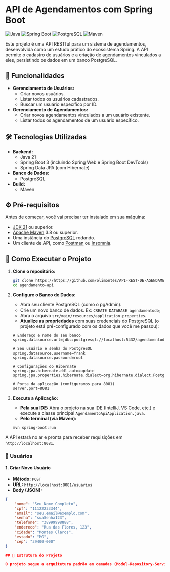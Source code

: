 # API de Agendamentos com Spring Boot

![Java](https://img.shields.io/badge/Java-21-blue.svg?logo=java)
![Spring Boot](https://img.shields.io/badge/Spring_Boot-3.2.5-brightgreen.svg?logo=spring)
![PostgreSQL](https://img.shields.io/badge/PostgreSQL-darkblue.svg?logo=postgresql)
![Maven](https://img.shields.io/badge/Maven-red.svg?logo=apache-maven)

Este projeto é uma API RESTful para um sistema de agendamentos, desenvolvida como um estudo prático do ecossistema Spring. A API permite o cadastro de usuários e a criação de agendamentos vinculados a eles, persistindo os dados em um banco PostgreSQL.

## 🚀 Funcionalidades

* **Gerenciamento de Usuários:**
    * Criar novos usuários.
    * Listar todos os usuários cadastrados.
    * Buscar um usuário específico por ID.
* **Gerenciamento de Agendamentos:**
    * Criar novos agendamentos vinculados a um usuário existente.
    * Listar todos os agendamentos de um usuário específico.

## 🛠️ Tecnologias Utilizadas

* **Backend:**
    * Java 21
    * Spring Boot 3 (incluindo Spring Web e Spring Boot DevTools)
    * Spring Data JPA (com Hibernate)
* **Banco de Dados:**
    * PostgreSQL
* **Build:**
    * Maven

## ⚙️ Pré-requisitos

Antes de começar, você vai precisar ter instalado em sua máquina:
* [JDK 21](https://www.oracle.com/java/technologies/downloads/#jdk21-windows) ou superior.
* [Apache Maven](https://maven.apache.org/download.cgi) 3.8 ou superior.
* Uma instância do [PostgreSQL](https://www.postgresql.org/download/) rodando.
* Um cliente de API, como [Postman](https://www.postman.com/downloads/) ou [Insomnia](https://insomnia.rest/download).

## 🚀 Como Executar o Projeto

1.  **Clone o repositório:**
    ```bash
    git clone https://https://github.com/olimontes/API-REST-DE-AGENDAMENTO.git
    cd agendamento-api
    ```

2.  **Configure o Banco de Dados:**
    * Abra seu cliente PostgreSQL (como o pgAdmin).
    * Crie um novo banco de dados. Ex: `CREATE DATABASE agendamentodb;`
    * Abra o arquivo `src/main/resources/application.properties`.
    * **Atualize as propriedades** com suas credenciais do PostgreSQL (o projeto está pré-configurado com os dados que você me passou):

    ```properties
    # Endereço e nome do seu banco
    spring.datasource.url=jdbc:postgresql://localhost:5432/agendamentodb
    
    # Seu usuário e senha do PostgreSQL
    spring.datasource.username=frank
    spring.datasource.password=root

    # Configurações do Hibernate
    spring.jpa.hibernate.ddl-auto=update
    spring.jpa.properties.hibernate.dialect=org.hibernate.dialect.PostgreSQLDialect
    
    # Porta da aplicação (configuramos para 8081)
    server.port=8081
    ```

3.  **Execute a Aplicação:**
    * **Pela sua IDE:** Abra o projeto na sua IDE (IntelliJ, VS Code, etc.) e execute a classe principal `AgendamentoApiApplication.java`.
    * **Pelo terminal (via Maven):**
    ```bash
    mvn spring-boot:run
    ```

A API estará no ar e pronta para receber requisições em `http://localhost:8081`.


### 👤 Usuários

#### 1. Criar Novo Usuário
* **Método:** `POST`
* **URL:** `http://localhost:8081/usuarios`
* **Body (JSON):**

```json
{
    "nome": "Seu Nome Completo",
    "cpf": "11122233344",
    "email": "seu.email@exemplo.com",
    "senha": "suaSenha123",
    "telefone": "38999998888",
    "endereco": "Rua das Flores, 123",
    "cidade": "Montes Claros",
    "estado": "MG",
    "cep": "39400-000"
}

## 📁 Estrutura do Projeto

O projeto segue a arquitetura padrão em camadas (Model-Repository-Service-Controller):
